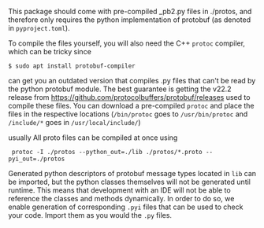 This package should come with pre-compiled _pb2.py files in ./protos, and therefore only requires the python implementation of protobuf (as denoted in `pyproject.toml`).

To compile the files yourself, you will also need the C++ `protoc` compiler, which can be tricky since
```
$ sudo apt install protobuf-compiler
```
can get you an outdated version that compiles .py files that can't be read by the python protobuf module.
The best guarantee is getting the v22.2 release from https://github.com/protocolbuffers/protobuf/releases used to compile these files.
You can download a pre-compiled `protoc` and place the files in the respective locations (`/bin/protoc` goes to `/usr/bin/protoc` and `/include/*` goes in `/usr/local/include/`)

usually
All proto files can be compiled at once using
```
 protoc -I ./protos --python_out=./lib ./protos/*.proto --pyi_out=./protos
```

Generated python descriptors of protobuf message types located in `lib` can be imported, but the python classes themselves will not be generated until runtime. This means that development with an IDE will not be able to reference the classes and methods dynamically.
In order to do so, we enable generation of corresponding `.pyi` files that can be used to check your code. Import them as you would the `.py` files. 


